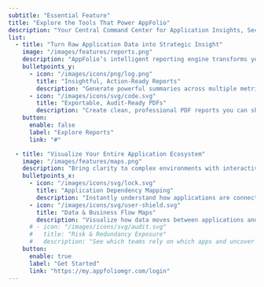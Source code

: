 ```yaml
---
subtitle: "Essential Feature"
title: "Explore the Tools That Power AppFolio"
description: "Your Central Command Center for Application Insights, Security Monitoring, and Strategic IT Management — All in One Place."
list:
  - title: "Turn Raw Application Data into Strategic Insight"
    image: "/images/features/reports.png"
    description: "AppFolio’s intelligent reporting engine transforms your application portfolio into a source of clarity — helping you uncover opportunities, cut waste, and stay audit-ready."
    bulletpoints_y:
      - icon: "/images/icons/png/log.png"
        title: "Insightful, Action-Ready Reports"
        description: "Generate powerful summaries across multiple metrics. Highlight cost drivers, track usage trends, and surface the data leadership actually needs — all in seconds"
      - icon: "/images/icons/svg/code.svg"
        title: "Exportable, Audit-Ready PDFs"
        description: "Create clean, professional PDF reports you can share with stakeholders, use in board meetings, or submit during compliance reviews — no extra formatting, no manual work."
    button:
      enable: false
      label: "Explore Reports"
      link: "#"

  - title: "Visualize Your Entire Application Ecosystem"
    image: "/images/features/maps.png"
    description: "Bring clarity to complex environments with interactive maps of your applications, datasets, and organizational structure."
    bulletpoints_x:
      - icon: "/images/icons/svg/lock.svg"
        title: "Application Dependency Mapping"
        description: "Instantly understand how applications are connected, where dependencies exist, and how changes in one system could ripple through others."
      - icon: "/images/icons/svg/user-shield.svg"
        title: "Data & Business Flow Maps"
        description: "Visualize how data moves between applications and teams. See which departments depend on which tools — and spot inefficiencies before they grow."
      # - icon: "/images/icons/svg/audit.svg"
      #   title: "Risk & Redundancy Exposure"
      #   description: "See which teams rely on which apps and uncover opportunities for optimization."
    button:
      enable: true
      label: "Get Started"
      link: "https://my.appfoliomgr.com/login"
---
```

